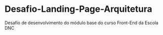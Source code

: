 # Desafio-Landing-Page-Arquitetura
Desafio de desenvolvimento do módulo base do curso Front-End da Escola DNC
